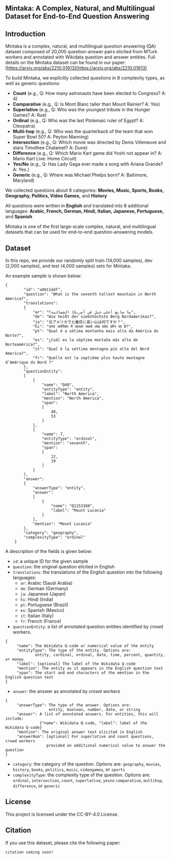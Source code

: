 ## Mintaka: A Complex, Natural, and Multilingual Dataset for End-to-End Question Answering

## Introduction
Mintaka is a complex, natural, and multilingual question answering (QA) dataset composed of 20,000 question-answer 
pairs elicited from MTurk workers and annotated with Wikidata question and answer entities.
Full details on the Mintaka dataset can be found in our paper: [https://arxiv.org/abs/2210.01613](https://arxiv.org/abs/2210.01613)

To build Mintaka, we explicitly collected questions in 8 complexity types, as well as generic questions:
* **Count** (e.g., Q: How many astronauts have been elected to Congress? A: 4)
* **Comparative** (e.g., Q: Is Mont Blanc taller than Mount Rainier? A: Yes)
* **Superlative** (e.g., Q: Who was the youngest tribute in the Hunger Games? A: Rue)
* **Ordinal** (e.g., Q: Who was the last Ptolemaic ruler of Egypt? A: Cleopatra)
* **Multi-hop** (e.g., Q: Who was the quarterback of the team that won Super Bowl 50? A: Peyton Manning)
* **Intersection** (e.g., Q: Which movie was directed by Denis Villeneuve and stars Timothee Chalamet? A: Dune)
* **Difference** (e.g., Q: Which Mario Kart game did Yoshi not appear in? A: Mario Kart Live: Home Circuit)
* **Yes/No** (e.g., Q: Has Lady Gaga ever made a song with Ariana Grande? A: Yes.)
* **Generic** (e.g., Q: Where was Michael Phelps born? A: Baltimore, Maryland)

We collected questions about 8 categories: **Movies, Music, Sports, Books, Geography, Politics, Video Games,**
and  **History**

All questions were written in **English** and
translated into 8 additional languages:
**Arabic, French, German, Hindi, Italian, Japanese, Portuguese,** and **Spanish**

Mintaka is one of the first large-scale complex, natural, and multilingual datasets
that can be used for end-to-end question-answering models.

## Dataset

In this repo, we provide our randomly split train (14,000 samples), 
dev (2,000 samples), and test (4,000 samples) sets for Mintaka. 

An example sample is shown below: 
```
{
        "id": "a9011ddf",
        "question": "What is the seventh tallest mountain in North America?",
        "translations":
        {
            "ar": "ما سابع أعلى جبل في أمريكا الشمالية؟",
            "de": "Wie heißt der siebthöchste Berg Nordamerikas?",
            "ja": "北アメリカで七番目に高い山は何ですか？",
            "hi": "उत्तर अमेरिका में सातवां सबसे लंबा पर्वत कौन सा है?",
            "pt": "Qual é a sétima montanha mais alta da América do Norte?",
            "es": "¿Cuál es la séptima montaña más alta de Norteamérica?",
            "it": "Qual è la settima montagna più alta del Nord America?",
            "fr": "Quelle est la septième plus haute montagne d’Amérique du Nord ?"
        },
        "questionEntity":
        [
            {
                "name": "Q49",
                "entityType": "entity",
                "label": "North America",
                "mention": "North America",
                "span":
                [
                    40,
                    53
                ]
            },
            {
                "name": 7,
                "entityType": "ordinal",
                "mention": "seventh",
                "span":
                [
                    12,
                    19
                ]
            }
        ],
        "answer":
        {
            "answerType": "entity",
            "answer":
            [
                {
                    "name": "Q1153188",
                    "label": "Mount Lucania"
                }
            ],
            "mention": "Mount Lucania"
        },
        "category": "geography",
        "complexityType": "ordinal"
    }
```

A description of the fields is given below:
* `id`: a unique ID for the given sample
* `question`: the original question elicited in English
* `translations`: the translations of the English question into the following languages:
  * `ar`: Arabic (Saudi Arabia)
  * `de`: German (Germany)
  * `ja`: Japanese (Japan)
  * `hi`: Hindi (India)
  * `pt`: Portuguese (Brazil)
  * `es`: Spanish (Mexico)
  * `it`: Italian (Italy)
  * `fr`: French (France)
* `questionEntity`: a list of annotated question entities identified by crowd workers.
```
{
     "name": The Wikidata Q-code or numerical value of the entity
     "entityType": The type of the entity. Options are:
             entity, cardinal, ordinal, date, time, percent, quantity, or money
     "label": [optional] The label of the Wikidata Q-code
     "mention": The entity as it appears in the English question text
     "span": The start and end characters of the mention in the English question text
}
```
  
* `answer`: the answer as annotated by crowd workers
```
{
     "answerType": The type of the answer. Options are:
                   entity, boolean, number, date, or string
     "answer": A list of annotated answers. For entities, this will include:
               {"name": Wikidata Q-code, "label": label of the Wikidata Q-code}
     "mention": The original answer text elicited in English
     "answerNum": [optional] For superlative and count questions, crowd workers
                  provided an additional numerical value to answer the question
}
```
* `category`: the category of the question. Options are:
 `geography`, `movies`, `history`, `books`, `politics`, `music`,
 `videogames`, or `sports`
* `complexityType`: the complexity type of the question. Options are:
`ordinal`, `intersection`, `count`, `superlative`, `yesno`
`comparative`, `multihop`, `difference`, or `generic`


## License

This project is licensed under the CC-BY-4.0 License.

## Citation

If you use this dataset, please cite the following paper:
```
citation coming soon!
```

